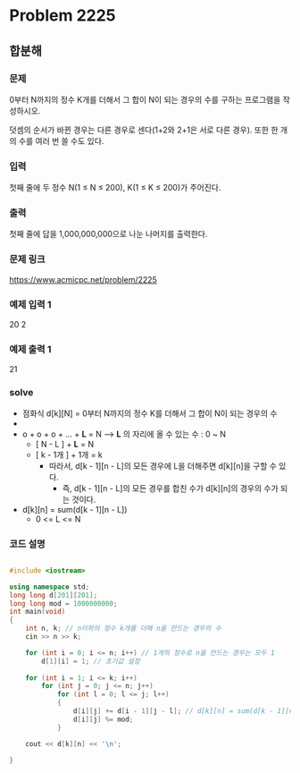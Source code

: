 # Problem 2225

## 합분해

### 문제
0부터 N까지의 정수 K개를 더해서 그 합이 N이 되는 경우의 수를 구하는 프로그램을 작성하시오.

덧셈의 순서가 바뀐 경우는 다른 경우로 센다(1+2와 2+1은 서로 다른 경우). 또한 한 개의 수를 여러 번 쓸 수도 있다.

### 입력
첫째 줄에 두 정수 N(1 ≤ N ≤ 200), K(1 ≤ K ≤ 200)가 주어진다.

### 출력
첫째 줄에 답을 1,000,000,000으로 나눈 나머지를 출력한다.

### 문제 링크
<https://www.acmicpc.net/problem/2225>

### 예제 입력 1
20 2

### 예제 출력 1
21

### solve
- 점화식 d[k][N] = 0부터 N까지의 정수 K를 더해서 그 합이 N이 되는 경우의 수
-
- o + o + o + ... + **L** = N  --> **L** 의 자리에 올 수 있는 수 : 0 ~ N
	- [ N - L ] + **L** = N
	- [ k - 1개 ] + 1개 = k
	  	- 따라서, d[k - 1][n - L]의 모든 경우에 L을 더해주면 d[k][n]을 구할 수 있다.
			- 즉, d[k - 1][n - L]의 모든 경우를 합친 수가 d[k][n]의 경우의 수가 되는 것이다.
- d[k][n] = sum(d[k - 1][n - L])
	- 0 <= L <= N


### 코드 설명
```C++

#include <iostream>

using namespace std;
long long d[201][201];
long long mod = 1000000000;
int main(void)
{
	int n, k; // n이하의 정수 k개를 더해 n을 만드는 경우의 수
	cin >> n >> k;

	for (int i = 0; i <= n; i++) // 1개의 정수로 n을 만드는 경우는 모두 1
		d[1][i] = 1; // 초기값 설정
		
	for (int i = 1; i <= k; i++)
		for (int j = 0; j <= n; j++)
			for (int l = 0; l <= j; l++)
			{
				d[i][j] += d[i - 1][j - l]; // d[k][n] = sum(d[k - 1][n - L])
				d[i][j] %= mod;
			}

	cout << d[k][n] << '\n';

}

```
